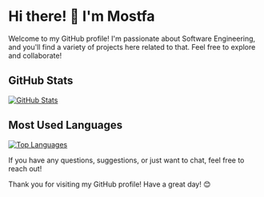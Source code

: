 # Hi there! 👋 I'm Mostfa

Welcome to my GitHub profile! I'm passionate about Software Engineering, and you'll find a variety of projects here related to that. Feel free to explore and collaborate!



## GitHub Stats

[![GitHub Stats](https://github-readme-stats.vercel.app/api?username=physixgod&show_icons=true&theme=radical)](https://github.com/anuraghazra/github-readme-stats)

## Most Used Languages

[![Top Languages](https://github-readme-stats.vercel.app/api/top-langs/?username=physixgod)](https://github.com/anuraghazra/github-readme-stats)



If you have any questions, suggestions, or just want to chat, feel free to reach out!

Thank you for visiting my GitHub profile! Have a great day! 😊
